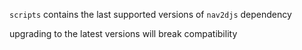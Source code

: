 `scripts` contains the last supported versions of `nav2djs` dependency

upgrading to the latest versions will break compatibility

